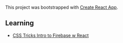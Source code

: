 This project was bootstrapped with [Create React App](https://github.com/facebookincubator/create-react-app).

## Learning

- [CSS Tricks Intro to Firebase w React](https://css-tricks.com/intro-firebase-react/)

